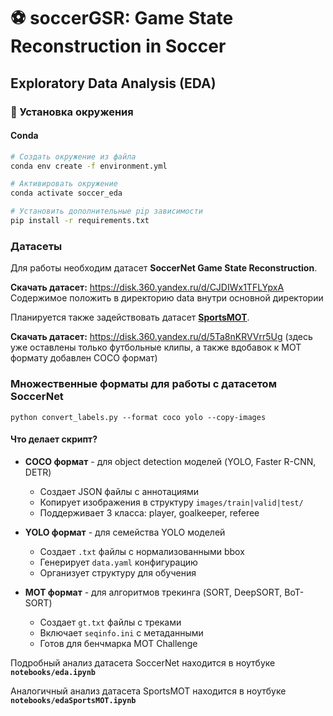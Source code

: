 # ⚽ soccerGSR: Game State Reconstruction in Soccer

## Exploratory Data Analysis (EDA)

### 🔧 Установка окружения

#### Conda 
```bash
# Создать окружение из файла
conda env create -f environment.yml

# Активировать окружение
conda activate soccer_eda

# Установить дополнительные pip зависимости
pip install -r requirements.txt
```

### Датасеты

Для работы необходим датасет **SoccerNet Game State Reconstruction**.

**Скачать датасет:**
https://disk.360.yandex.ru/d/CJDIWx1TFLYpxA
Содержимое положить в директорию data внутри основной директории

Планируется также задействовать датасет [**SportsMOT**](https://www.kaggle.com/datasets/ayushspai/sportsmot).

**Скачать датасет:**
https://disk.360.yandex.ru/d/5Ta8nKRVVrr5Ug
(здесь уже оставлены только футбольные клипы, а также вдобавок к MOT формату добавлен COCO формат)

### Множественные форматы для работы с датасетом SoccerNet
```
python convert_labels.py --format coco yolo --copy-images
```

#### Что делает скрипт?

- **COCO формат** - для object detection моделей (YOLO, Faster R-CNN, DETR)
  - Создает JSON файлы с аннотациями
  - Копирует изображения в структуру `images/train|valid|test/`
  - Поддерживает 3 класса: player, goalkeeper, referee

- **YOLO формат** - для семейства YOLO моделей
  - Создает `.txt` файлы с нормализованными bbox
  - Генерирует `data.yaml` конфигурацию
  - Организует структуру для обучения

- **MOT формат** - для алгоритмов трекинга (SORT, DeepSORT, BoT-SORT)
  - Создает `gt.txt` файлы с треками
  - Включает `seqinfo.ini` с метаданными
  - Готов для бенчмарка MOT Challenge

Подробный анализ датасета SoccerNet находится в ноутбуке **`notebooks/eda.ipynb`**

Аналогичный анализ датасета SportsMOT находится в ноутбуке **`notebooks/edaSportsMOT.ipynb`**
